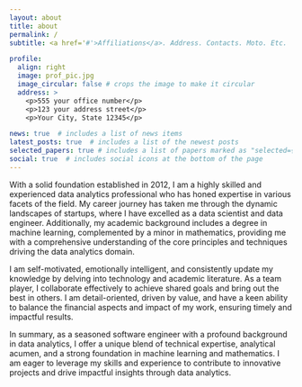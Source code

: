 ```yaml
---
layout: about
title: about
permalink: /
subtitle: <a href='#'>Affiliations</a>. Address. Contacts. Moto. Etc.

profile:
  align: right
  image: prof_pic.jpg
  image_circular: false # crops the image to make it circular
  address: >
    <p>555 your office number</p>
    <p>123 your address street</p>
    <p>Your City, State 12345</p>

news: true  # includes a list of news items
latest_posts: true  # includes a list of the newest posts
selected_papers: true # includes a list of papers marked as "selected={true}"
social: true  # includes social icons at the bottom of the page
---
```


With a solid foundation established in 2012, I am a highly skilled and experienced data analytics professional who has honed expertise in various facets of the field. My career journey has taken me through the dynamic landscapes of startups, where I have excelled as a data scientist and data engineer. Additionally, my academic background includes a degree in machine learning, complemented by a minor in mathematics, providing me with a comprehensive understanding of the core principles and techniques driving the data analytics domain.

I am self-motivated, emotionally intelligent, and consistently update my knowledge by delving into technology and academic literature. As a team player, I collaborate effectively to achieve shared goals and bring out the best in others. I am detail-oriented, driven by value, and have a keen ability to balance the financial aspects and impact of my work, ensuring timely and impactful results.

In summary, as a seasoned software engineer with a profound background in data analytics, I offer a unique blend of technical expertise, analytical acumen, and a strong foundation in machine learning and mathematics. I am eager to leverage my skills and experience to contribute to innovative projects and drive impactful insights through data analytics.
